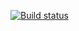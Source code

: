 [![Build status](http://localhost/api/projects/status/ae173gyupajunnq6?svg=true)](http://localhost/project/AppVeyor/homework2)